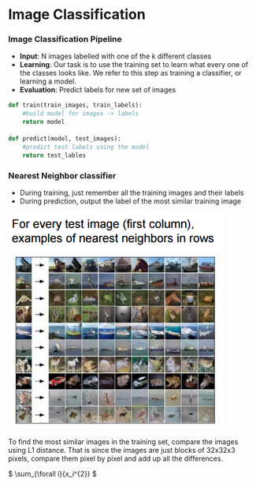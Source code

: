 # Image Classification

### Image Classification Pipeline
* **Input**: N images labelled with one of the k different classes
* **Learning**: Our task is to use the training set to learn what every one of the classes looks like. We refer to this step as training a classifier, or learning a model.
* **Evaluation**: Predict labels for new set of images

```python
def train(train_images, train_labels):
    #build model for images -> labels
    return model

def predict(model, test_images):
    #predict test labels using the model
    return test_lables
```

### Nearest Neighbor classifier
* During training, just remember all the training images and their labels
* During prediction, output the label of the most similar training image

![Nearest Neighbor](images/NN.png)

To find the most similar images in the training set, compare the images using L1 distance. That is since the images are just blocks of 32x32x3 pixels, compare them pixel by pixel and add up all the differences.

$ \sum_{\forall i}{x_i^{2}} $
